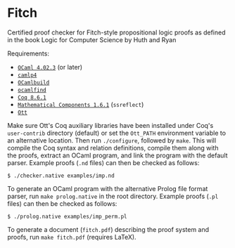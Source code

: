 Fitch
=====

Certified proof checker for Fitch-style propositional logic proofs as defined in the book Logic for Computer Science by Huth and Ryan

Requirements:

- [`OCaml 4.02.3`](https://ocaml.org) (or later)
- [`camlp4`](https://ocaml.org)
- [`OCamlbuild`](https://ocaml.org)
- [`ocamlfind`](https://ocaml.org)
- [`Coq 8.6.1`](https://coq.inria.fr/coq-86)
- [`Mathematical Components 1.6.1`](http://math-comp.github.io/math-comp/) (`ssreflect`)
- [`Ott`](https://www.cl.cam.ac.uk/~pes20/ott/)

Make sure Ott's Coq auxiliary libraries have been installed under Coq's `user-contrib` directory (default) or set the `Ott_PATH` environment variable to an alternative location. Then run `./configure`, followed by `make`. This will compile the Coq syntax and relation definitions, compile them along with the proofs, extract an OCaml program, and link the program with the default parser. Example proofs (`.nd` files) can then be checked as follows:

    $ ./checker.native examples/imp.nd

To generate an OCaml program with the alternative Prolog file format parser, run `make prolog.native` in the root directory. Example proofs (`.pl` files) can then be checked as follows:

    $ ./prolog.native examples/imp_perm.pl

To generate a document (`fitch.pdf`) describing the proof system and proofs, run `make fitch.pdf` (requires LaTeX).
